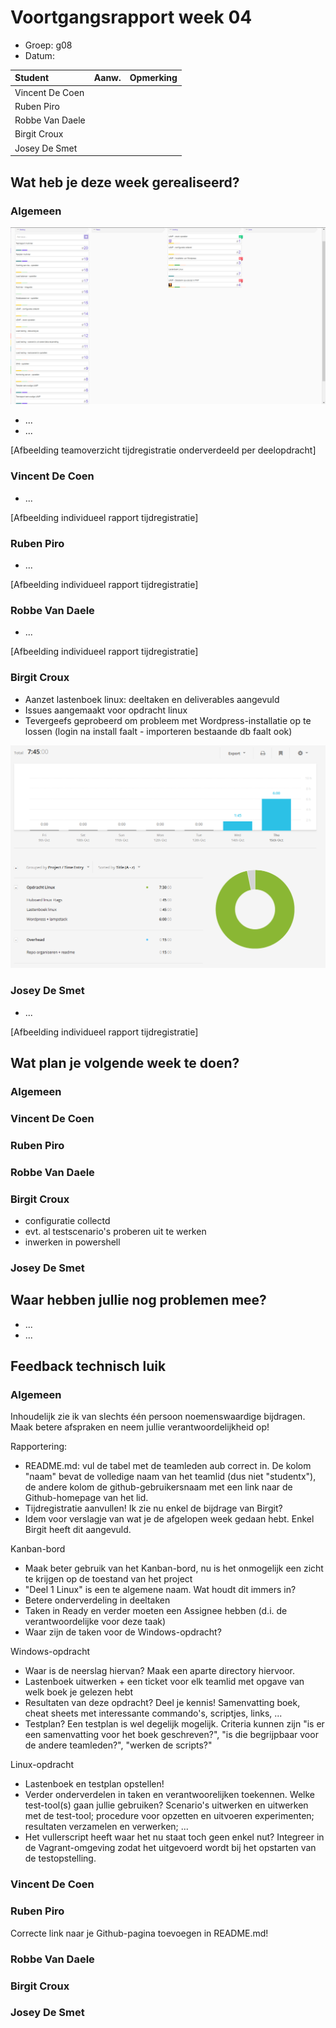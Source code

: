 # Voortgangsrapport week 04

* Groep: g08
* Datum:

| Student  | Aanw. | Opmerking |
| :---     | :---  | :---      |
| Vincent De Coen |       |           |
| Ruben Piro |       |           |
| Robbe Van Daele |       |           |
| Birgit Croux |       |           |
| Josey De Smet |      |            |

## Wat heb je deze week gerealiseerd?

### Algemeen

![Afbeelding huidige toestand Kanban-bord(en) invoegen](/weekrapport/media/w04/kanbanteam.png "huboard team")

* ...
* ...

[Afbeelding teamoverzicht tijdregistratie onderverdeeld per deelopdracht]

### Vincent De Coen

* ...

[Afbeelding individueel rapport tijdregistratie]

### Ruben Piro

* ...

[Afbeelding individueel rapport tijdregistratie]

### Robbe Van Daele

* ...

[Afbeelding individueel rapport tijdregistratie]

### Birgit Croux

* Aanzet lastenboek linux: deeltaken en deliverables aangevuld
* Issues aangemaakt voor opdracht linux
* Tevergeefs geprobeerd om probleem met Wordpress-installatie op te lossen (login na install faalt - importeren bestaande db faalt ook)

![Afbeelding individueel rapport tijdregistratie](/weekrapport/media/w04/birgit.png "tijdregistratie individueel birgit")

### Josey De Smet

* ...

[Afbeelding individueel rapport tijdregistratie]


## Wat plan je volgende week te doen?

### Algemeen
### Vincent De Coen
### Ruben Piro
### Robbe Van Daele
### Birgit Croux

* configuratie collectd
* evt. al testscenario's proberen uit te werken
* inwerken in powershell

### Josey De Smet

## Waar hebben jullie nog problemen mee?

* ...
* ...

## Feedback technisch luik

### Algemeen

Inhoudelijk zie ik van slechts één persoon noemenswaardige bijdragen. Maak betere afspraken en neem jullie verantwoordelijkheid op!

Rapportering:

* README.md: vul de tabel met de teamleden aub correct in. De kolom "naam" bevat de volledige naam van het teamlid (dus niet "studentx"), de andere kolom de github-gebruikersnaam met een link naar de Github-homepage van het lid.
* Tijdregistratie aanvullen! Ik zie nu enkel de bijdrage van Birgit?
* Idem voor verslagje van wat je de afgelopen week gedaan hebt. Enkel Birgit heeft dit aangevuld.

Kanban-bord

* Maak beter gebruik van het Kanban-bord, nu is het onmogelijk een zicht te krijgen op de toestand van het project
* "Deel 1 Linux" is een te algemene naam. Wat houdt dit immers in?
* Betere onderverdeling in deeltaken
* Taken in Ready en verder moeten een Assignee hebben (d.i. de verantwoordelijke voor deze taak)
* Waar zijn de taken voor de Windows-opdracht?

Windows-opdracht

* Waar is de neerslag hiervan? Maak een aparte directory hiervoor.
* Lastenboek uitwerken + een ticket voor elk teamlid met opgave van welk boek je gelezen hebt
* Resultaten van deze opdracht? Deel je kennis! Samenvatting boek, cheat sheets met interessante commando's, scriptjes, links, ...
* Testplan? Een testplan is wel degelijk mogelijk. Criteria kunnen zijn "is er een samenvatting voor het boek geschreven?", "is die begrijpbaar voor de andere teamleden?", "werken de scripts?"

Linux-opdracht

* Lastenboek en testplan opstellen!
* Verder onderverdelen in taken en verantwoorelijken toekennen. Welke test-tool(s) gaan jullie gebruiken? Scenario's uitwerken en uitwerken met de test-tool; procedure voor opzetten en uitvoeren experimenten; resultaten verzamelen en verwerken; ...
* Het vullerscript heeft waar het nu staat toch geen enkel nut? Integreer in de Vagrant-omgeving zodat het uitgevoerd wordt bij het opstarten van de testopstelling.

### Vincent De Coen
### Ruben Piro

Correcte link naar je Github-pagina toevoegen in README.md!

### Robbe Van Daele
### Birgit Croux
### Josey De Smet
